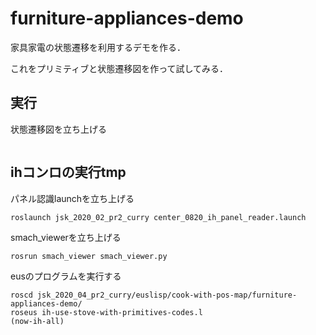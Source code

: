# furniture-appliances-demo
家具家電の状態遷移を利用するデモを作る．

これをプリミティブと状態遷移図を作って試してみる．

## 実行
状態遷移図を立ち上げる

```

```

## ihコンロの実行tmp

パネル認識launchを立ち上げる
```
roslaunch jsk_2020_02_pr2_curry center_0820_ih_panel_reader.launch
```

smach_viewerを立ち上げる
```
rosrun smach_viewer smach_viewer.py
```

eusのプログラムを実行する
```
roscd jsk_2020_04_pr2_curry/euslisp/cook-with-pos-map/furniture-appliances-demo/
roseus ih-use-stove-with-primitives-codes.l
(now-ih-all)
```
